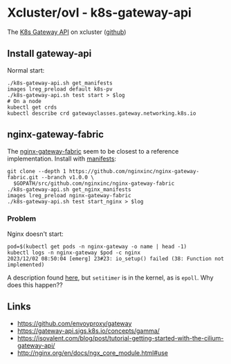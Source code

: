 # Xcluster/ovl - k8s-gateway-api

The [K8s Gateway API](https://gateway-api.sigs.k8s.io/) on xcluster
([github](https://github.com/kubernetes-sigs/gateway-api))


## Install gateway-api

Normal start:
```
./k8s-gateway-api.sh get_manifests
images lreg_preload default k8s-pv
./k8s-gateway-api.sh test start > $log
# On a node
kubectl get crds
kubectl describe crd gatewayclasses.gateway.networking.k8s.io
```


## nginx-gateway-fabric

The [nginx-gateway-fabric](https://github.com/nginxinc/nginx-gateway-fabric)
seem to be closest to a reference implementation. Install with [manifests](
https://docs.nginx.com/nginx-gateway-fabric/installation/installing-ngf/manifests/):

```
git clone --depth 1 https://github.com/nginxinc/nginx-gateway-fabric.git --branch v1.0.0 \
  $GOPATH/src/github.com/nginxinc/nginx-gateway-fabric
./k8s-gateway-api.sh get_nginx_manifests
images lreg_preload nginx-gateway-fabric
./k8s-gateway-api.sh test start_nginx > $log
```

### Problem

Nginx doesn't start:
```
pod=$(kubectl get pods -n nginx-gateway -o name | head -1)
kubectl logs -n nginx-gateway $pod -c nginx
2023/12/02 08:50:04 [emerg] 23#23: io_setup() failed (38: Function not implemented)
```

A description found [here](
https://forum.turris.cz/t/nginx-errors-in-log-due-to-missing-kernel-syscall/14798), but `setitimer` is in the kernel, as is `epoll`. Why does this happen??



## Links

* https://github.com/envoyproxy/gateway
* https://gateway-api.sigs.k8s.io/concepts/gamma/
* https://isovalent.com/blog/post/tutorial-getting-started-with-the-cilium-gateway-api/
* http://nginx.org/en/docs/ngx_core_module.html#use